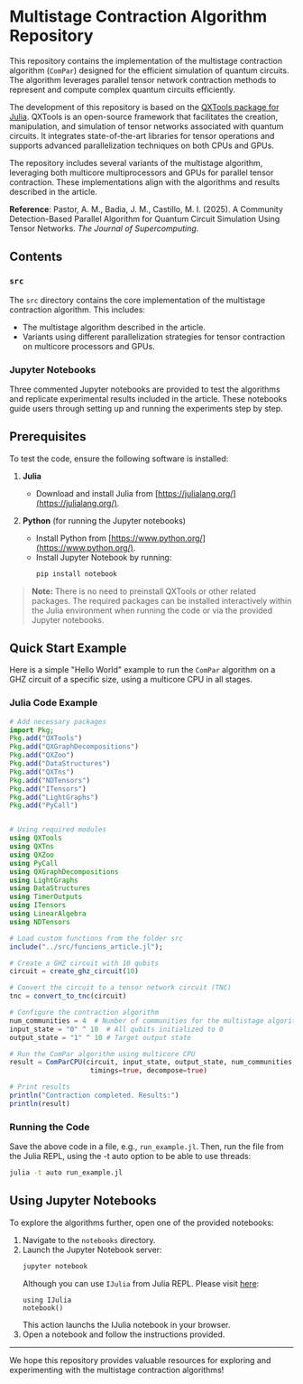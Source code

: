 
# Multistage Contraction Algorithm Repository

This repository contains the implementation of the multistage contraction algorithm (`ComPar`) designed for the efficient simulation of quantum circuits. The algorithm leverages parallel tensor network contraction methods to represent and compute complex quantum circuits efficiently. 

The development of this repository is based on the [QXTools package for Julia](https://juliaqx.github.io/QXTools.jl). QXTools is an open-source framework that facilitates the creation, manipulation, and simulation of tensor networks associated with quantum circuits. It integrates state-of-the-art libraries for tensor operations and supports advanced parallelization techniques on both CPUs and GPUs.

The repository includes several variants of the multistage algorithm, leveraging both multicore multiprocessors and GPUs for parallel tensor contraction. These implementations align with the algorithms and results described in the article.

**Reference**: Pastor, A. M., Badia, J. M., Castillo, M. I. (2025). A Community Detection-Based Parallel Algorithm for Quantum Circuit Simulation Using Tensor Networks. *The Journal of Supercomputing*.

## Contents

### `src`
The `src` directory contains the core implementation of the multistage contraction algorithm. This includes:

- The multistage algorithm described in the article.
- Variants using different parallelization strategies for tensor contraction on multicore processors and GPUs.

### Jupyter Notebooks
Three commented Jupyter notebooks are provided to test the algorithms and replicate experimental results included in the article. These notebooks guide users through setting up and running the experiments step by step.

## Prerequisites

To test the code, ensure the following software is installed:

1. **Julia**
   - Download and install Julia from [https://julialang.org/](https://julialang.org/).

2. **Python** (for running the Jupyter notebooks)
   - Install Python from [https://www.python.org/](https://www.python.org/).
   - Install Jupyter Notebook by running:
     ```bash
     pip install notebook
     ```

> **Note:** There is no need to preinstall QXTools or other related packages. The required packages can be installed interactively within the Julia environment when running the code or via the provided Jupyter notebooks.

## Quick Start Example

Here is a simple "Hello World" example to run the `ComPar` algorithm on a GHZ circuit of a specific size, using a multicore CPU in all stages.

### Julia Code Example

```julia
# Add necessary packages
import Pkg; 
Pkg.add("QXTools")
Pkg.add("QXGraphDecompositions")
Pkg.add("QXZoo")
Pkg.add("DataStructures")
Pkg.add("QXTns")
Pkg.add("NDTensors")
Pkg.add("ITensors")
Pkg.add("LightGraphs")
Pkg.add("PyCall")


# Using required modules
using QXTools
using QXTns
using QXZoo
using PyCall
using QXGraphDecompositions
using LightGraphs
using DataStructures
using TimerOutputs
using ITensors
using LinearAlgebra
using NDTensors

# Load custom functions from the folder src
include("../src/funcions_article.jl");

# Create a GHZ circuit with 10 qubits
circuit = create_ghz_circuit(10)

# Convert the circuit to a tensor network circuit (TNC)
tnc = convert_to_tnc(circuit)

# Configure the contraction algorithm
num_communities = 4  # Number of communities for the multistage algorithm
input_state = "0" ^ 10  # All qubits initialized to 0
output_state = "1" ^ 10 # Target output state

# Run the ComPar algorithm using multicore CPU
result = ComParCPU(circuit, input_state, output_state, num_communities;
                    timings=true, decompose=true)

# Print results
println("Contraction completed. Results:")
println(result)
```

### Running the Code
Save the above code in a file, e.g., `run_example.jl`. Then, run the file from the Julia REPL, using the -t auto option to be able to use threads:

```bash
julia -t auto run_example.jl
```

## Using Jupyter Notebooks

To explore the algorithms further, open one of the provided notebooks:

1. Navigate to the `notebooks` directory.
2. Launch the Jupyter Notebook server:
   ```bash
   jupyter notebook
   ```
   Although you can use ```IJulia``` from Julia REPL. Please visit [here](https://julialang.github.io/IJulia.jl/stable/manual/installation/):
   ```
   using IJulia
   notebook()
    ```
    This action launchs the IJulia notebook in your browser.
4. Open a notebook and follow the instructions provided.

---

We hope this repository provides valuable resources for exploring and experimenting with the multistage contraction algorithms!
